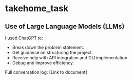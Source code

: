 # takehome_task
## Use of Large Language Models (LLMs)
I used ChatGPT to:
- Break down the problem statement.
- Get guidance on structuring the project.
- Receive help with API integration and CLI implementation.
- Debug and improve efficiency.

Full conversation log: [Link to document]

